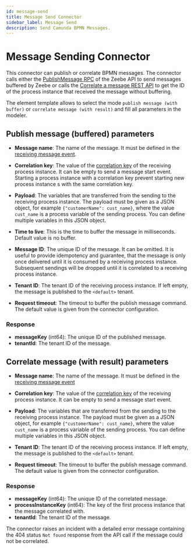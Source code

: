 ```yaml
---
id: message-send
title: Message Send Connector
sidebar_label: Message Send
description: Send Camunda BPMN Messages.
---
```


# Message Sending Connector

This connector can publish or correlate BPMN messages.
The connector calls either the [PublishMessage RPC](/apis-tools/zeebe-api/gateway-service.md#publishmessage-rpc)
of the Zeebe API to send messages buffered by Zeebe or calls the [Correlate a message REST API](/apis-tools/orchestration-cluster-api-rest/specifications/correlate-message.api.mdx) to get the ID of the process instance that received the message without buffering.

The element template allows to select the mode `publish message (with buffer)` or `correlate message (with result)` and fill all parameters in the modeler.

## Publish message (buffered) parameters

- **Message name**:
  The name of the message. It must be defined in the [receiving message event](/components/modeler/bpmn/message-events/message-events.md#messages).

- **Correlation key**:
  The value of the [correlation key](/components/modeler/bpmn/message-events/message-events.md#message-correlation) of the receiving process instance. It can be empty to send a message start event. Starting a process instance with a correlation key prevent starting new process instance s with the same correlation key.

- **Payload**:
  The variables that are transferred from the sending to the receiving process instance. The payload must be given as a JSON object, for example `{"customerName": cust_name}`, where the value `cust_name` is a process variable of the sending process. You can define multiple variables in this JSON object.

- **Time to live**:
  This is the time to buffer the message in milliseconds. Default value is no buffer.

- **Message ID**:
  The unique ID of the message. It can be omitted. It is useful to provide idempotency and guarantee, that the message is only once delivered until it is consumed by a receiving process instance. Subsequent sendings will be dropped until it is correlated to a receiving process instance.

- **Tenant ID**:
  The tenant ID of the receiving process instance. If left empty, the message is published to the `<default>` tenant.

- **Request timeout**:
  The timeout to buffer the publish message command. The default value is given from the connector configuration.

### Response

- **messageKey** (int64): The unique ID of the published message.
- **tenantId**: The tenant ID of the message.

## Correlate message (with result) parameters

- **Message name**:
  The name of the message. It must be defined in the [receiving message event](/components/modeler/bpmn/message-events/message-events.md#messages)

- **Correlation key**:
  The value of the [correlation key](/components/modeler/bpmn/message-events/message-events.md#message-correlation) of the receiving process instance. It can be empty to send a message start event.

- **Payload**:
  The variables that are transferred from the sending to the receiving process instance. The payload must be given as a JSON object, for example `{"customerName": cust_name}`, where the value `cust_name` is a process variable of the sending process. You can define multiple variables in this JSON object.

- **Tenant ID**:
  The tenant ID of the receiving process instance. If left empty, the message is published to the `<default>` tenant.

- **Request timeout**:
  The timeout to buffer the publish message command. The default value is given from the connector configuration.

### Response

- **messageKey** (int64): The unique ID of the correlated message.
- **processInstanceKey** (int64): The key of the first process instance that the message correlated with.
- **tenantId**: The tenant ID of the message.

The connector raises an incident with a detailed error message containing the 404 status `Not found` response from the API call if the message could not be correlated.
